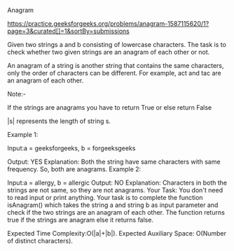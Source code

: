 Anagram

https://practice.geeksforgeeks.org/problems/anagram-1587115620/1?page=3&curated[]=1&sortBy=submissions





Given two strings a and b consisting of lowercase characters. The task is to check whether two given strings are an anagram of each other or not. 

An anagram of a string is another string that contains the same characters, only the order of characters can be different. For example, act and tac are an anagram of each other.




Note:-



If the strings are anagrams you have to return True or else return False


|s| represents the length of string s.


Example 1:



Input:a = geeksforgeeks, b = forgeeksgeeks

Output: YES
Explanation: Both the string have same characters with
        same frequency. So, both are anagrams.
Example 2:

Input:a = allergy, b = allergic
Output: NO
Explanation: Characters in both the strings are 
        not same, so they are not anagrams.
Your Task:
You don't need to read input or print anything. Your task is to complete the function isAnagram() which takes the string a and string b as input parameter and check if the two strings are an anagram of each other. The function returns true if the strings are anagram else it returns false.

Expected Time Complexity:O(|a|+|b|).
Expected Auxiliary Space: O(Number of distinct characters).
